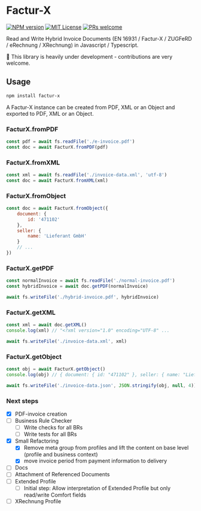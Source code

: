 # Factur-X

[![NPM version](https://img.shields.io/npm/v/factur-x.svg?style=flat-square)](https://www.npmjs.org/package/factur-x)
[![MIT License](https://img.shields.io/badge/License-MIT-blue.svg?style=flat-square)](LICENSE)
[![PRs welcome](https://img.shields.io/badge/PRs-welcome-brightgreen.svg?style=flat-square)](https://github.com/NikolaiMe/zugferd-kit)

Read and Write Hybrid Invoice Documents (EN 16931 / Factur-X / ZUGFeRD / eRechnung / XRechnung) in Javascript / Typescript.

:construction: This library is heavily under development - contributions are very welcome.

## Usage

```bash
npm install factur-x
```

A Factur-X instance can be created from PDF, XML or an Object and exported to PDF, XML or an Object.

### FacturX.fromPDF

```js
const pdf = await fs.readFile('./e-invoice.pdf')
const doc = await FacturX.fromPDF(pdf)
```

### FacturX.fromXML

```js
const xml = await fs.readFile('./invoice-data.xml', 'utf-8')
const doc = await FacturX.fromXML(xml)
```

### FacturX.fromObject

```js
const doc = await FacturX.fromObject({
    document: {
        id: '471102'
    },
    seller: {
        name: 'Lieferant GmbH'
    }
    // ...
})
```

### FacturX.getPDF

```js
const normalInvoice = await fs.readFile('./normal-invoice.pdf')
const hybridInvoice = await doc.getPDF(normalInvoice)

await fs.writeFile('./hybrid-invoice.pdf', hybridInvoice)
```

### FacturX.getXML

```js
const xml = await doc.getXML()
console.log(xml) // "<?xml version="1.0" encoding="UTF-8" ...

await fs.writeFile('./invoice-data.xml', xml)
```

### FacturX.getObject

```js
const obj = await FacturX.getObject()
console.log(obj) // { document: { id: "471102" }, seller: { name: "Lieferant GmbH", ...

await fs.writeFile('./invoice-data.json', JSON.stringify(obj, null, 4))
```

### Next steps

-   [x] PDF-invoice creation
-   [ ] Business Rule Checker
    -   [ ] Write checks for all BRs
    -   [ ] Write tests for all BRs
-   [x] Small Refactoring
    -   [x] Remove meta group from profiles and lift the content on base level (profile and business context)
    -   [x] move invoice period from payment information to delivery
-   [ ] Docs
-   [ ] Attachment of Referenced Documents
-   [ ] Extended Profile
    -   [ ] Initial step: Allow interpretation of Extended Profile but only read/write Comfort fields
-   [ ] XRechnung Profile
